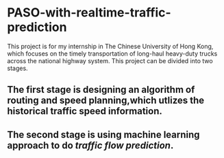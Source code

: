 # PASO-with-realtime-traffic-prediction
This project is for my internship in The Chinese University of Hong Kong, which focuses on 
the timely transportation of long-haul heavy-duty trucks across the national highway system.
This project can be divided into two stages.
## The first stage is designing an algorithm of routing and speed planning,which utlizes the historical traffic speed information.
## The second stage is using machine learning approach to do _traffic flow prediction_.

